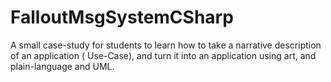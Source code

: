 # FalloutMsgSystemCSharp

A small case-study for students to learn how to take a narrative description of an application ( Use-Case), and turn it into an application using art, and plain-language and UML. 

